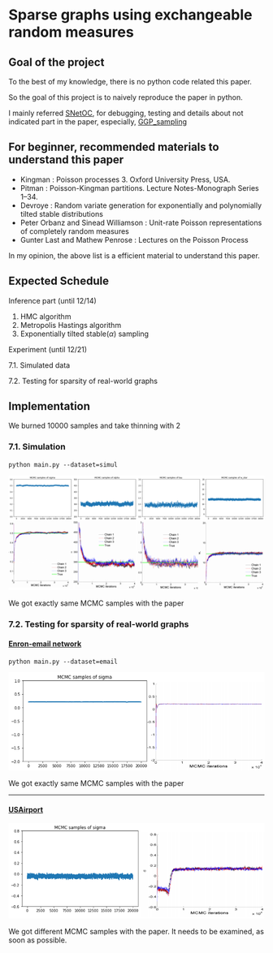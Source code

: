 # Sparse graphs using exchangeable random measures

## Goal of the project

To the best of my knowledge, there is no python code related this paper.

So the goal of this project is to naively reproduce the paper in python.

I mainly referred [SNetOC](https://github.com/misxenia/SNetOC), for debugging, testing and details about not indicated part in the paper, especially, [GGP_sampling](https://github.com/leequant761/Sparse-graphs-using-exchangeable-random-measures/blob/main/rnd.py)

## For beginner, recommended materials to understand this paper

* Kingman : Poisson processes 3. Oxford University Press, USA.
* Pitman : Poisson-Kingman partitions. Lecture Notes-Monograph Series 1–34.
* Devroye : Random variate generation for exponentially and polynomially tilted stable distributions
* Peter Orbanz and Sinead Williamson : Unit-rate Poisson representations of completely random measures
* Gunter Last and Mathew Penrose : Lectures on the Poisson Process

In my opinion, the above list is a efficient material to understand this paper.

## Expected Schedule

Inference part (until 12/14)

1. HMC algorithm
2.  Metropolis Hastings algorithm
3. Exponentially tilted stable$(\alpha)$ sampling

Experiment (until 12/21)

7.1. Simulated data

7.2. Testing for sparsity of real-world graphs

## Implementation

We burned 10000 samples and take thinning with 2

### 7.1. Simulation

```
python main.py --dataset=simul
```

![simulation](https://github.com/leequant761/Sparse-graphs-using-exchangeable-random-measures/blob/main/picture/simulation.png)

We got exactly same MCMC samples with the paper

### 7.2. Testing for sparsity of real-world graphs

#### [Enron-email network](http://snap.stanford.edu/data/email-Enron.html)

```
python main.py --dataset=email
```

![email](https://github.com/leequant761/Sparse-graphs-using-exchangeable-random-measures/blob/main/picture/email.png)

We got exactly same MCMC samples with the paper

---

#### [USAirport](http://opsahl.co.uk/tnet/datasets/USairport_2010.dl)

![airport](https://github.com/leequant761/Sparse-graphs-using-exchangeable-random-measures/blob/main/picture/airport.png)

We got different MCMC samples with the paper. It needs to be examined, as soon as possible.
